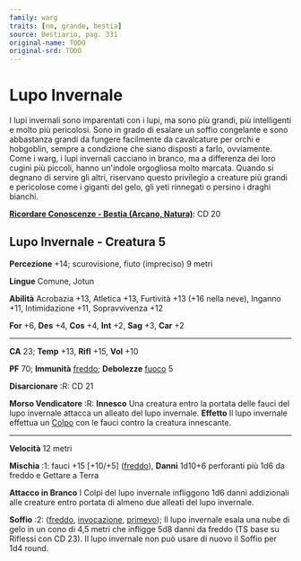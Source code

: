```yaml
---
family: warg
traits: [nm, grande, bestia]
source: Bestiario, pag. 331
original-name: TODO
original-srd: TODO
---
```


# Lupo Invernale

I lupi invernali sono imparentati con i lupi, ma sono più grandi, più
intelligenti e molto più pericolosi. Sono in grado di esalare un soffio
congelante e sono abbastanza grandi da fungere facilmente da cavalcature per
orchi e hobgoblin, sempre a condizione che siano disposti a farlo, ovviamente.
Come i warg, i lupi invernali cacciano in branco, ma a differenza dei loro
cugini più piccoli, hanno un'indole orgogliosa molto marcata. Quando si degnano
di servire gli altri, riservano questo privilegio a creature più grandi e
pericolose come i giganti del gelo, gli yeti rinnegati o persino i draghi
bianchi.

**[Ricordare Conoscenze - Bestia (Arcano, Natura)](/azioni/abilita/ricordare-conoscenze)**:
CD 20

## Lupo Invernale - Creatura 5

**Percezione** +14; scurovisione, fiuto (impreciso) 9 metri

**Lingue** Comune, Jotun

**Abilità** Acrobazia +13, Atletica +13, Furtività +13 (+16 nella neve), Inganno
+11, Intimidazione +11, Sopravvivenza +12

**For** +6, **Des** +4, **Cos** +4, **Int** +2, **Sag** +3, **Car** +2

---

**CA** 23; **Temp** +13, **Rifl** +15, **Vol** +10

**PF** 70; **Immunità** [freddo](/tratti/freddo); **Debolezze**
[fuoco](/tratti/fuoco) 5

**Disarcionare** :R: CD 21

**Morso Vendicatore** :R: **Innesco** Una creatura entro la portata delle fauci
del lupo invernale attacca un alleato del lupo invernale. **Effetto** Il lupo
invernale effettua un [Colpo](/azioni/colpire) con le fauci contro la creatura
innescante.

---

**Velocità** 12 metri

**Mischia** :1: fauci +15 \[+10/+5] ([freddo](/tratti/freddo)), **Danni** 1d10+6
perforanti più 1d6 da freddo e Gettare a Terra

**Attacco in Branco** I Colpi del lupo invernale infliggono 1d6 danni
addizionali alle creature entro portata di almeno due alleati del lupo
invernale.

**Soffio** :2: ([freddo](/tratti/freddo), [invocazione](/tratti/invocazione),
[primevo](/tratti/primevo)); Il lupo invernale esala una nube di gelo in un cono
di 4,5 metri che infligge 5d8 danni da freddo (TS base su Riflessi con CD 23).
Il lupo invernale non può usare di nuovo il Soffio per 1d4 round.
